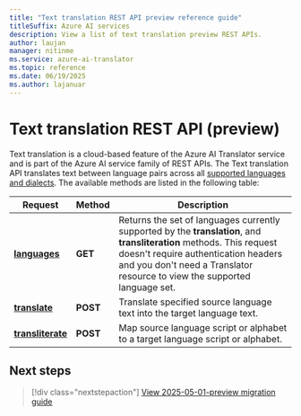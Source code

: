 ```yaml
---
title: "Text translation REST API preview reference guide"
titleSuffix: Azure AI services
description: View a list of text translation preview REST APIs.
author: laujan
manager: nitinme
ms.service: azure-ai-translator
ms.topic: reference
ms.date: 06/19/2025
ms.author: lajanuar
---
```


# Text translation REST API (preview)

Text translation is a cloud-based feature of the Azure AI Translator service and is part of the Azure AI service family of REST APIs. The Text translation API translates text between language pairs across all [supported languages and dialects](../../../language-support.md). The available methods are listed in the following table:

| Request| Method| Description|
|---------|--------------|---------|
| [**languages**](get-languages.md) | **GET** | Returns the set of languages currently supported by the **translation**, and **transliteration** methods. This request doesn't require authentication headers and you don't need a Translator resource to view the supported language set.|
|[**translate**](translate-api.md) | **POST**| Translate specified source language text into the target language text.|
|[**transliterate**](transliterate-api.md) |  **POST** | Map source language script or alphabet to a target language script or alphabet.

## Next steps

> [!div class="nextstepaction"]
> [View 2025-05-01-preview migration guide](../../how-to/migrate-to-preview.md)
